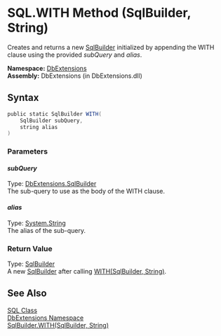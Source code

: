 SQL.WITH Method (SqlBuilder, String)
====================================
Creates and returns a new [SqlBuilder][1] initialized by appending the WITH clause using the provided *subQuery* and *alias*.

**Namespace:** [DbExtensions][2]  
**Assembly:** DbExtensions (in DbExtensions.dll)

Syntax
------

```csharp
public static SqlBuilder WITH(
	SqlBuilder subQuery,
	string alias
)
```

### Parameters

#### *subQuery*
Type: [DbExtensions.SqlBuilder][1]  
The sub-query to use as the body of the WITH clause.

#### *alias*
Type: [System.String][3]  
The alias of the sub-query.

### Return Value
Type: [SqlBuilder][1]  
 A new [SqlBuilder][1] after calling [WITH(SqlBuilder, String)][4]. 

See Also
--------
[SQL Class][5]  
[DbExtensions Namespace][2]  
[SqlBuilder.WITH(SqlBuilder, String)][4]  

[1]: ../SqlBuilder/README.md
[2]: ../README.md
[3]: http://msdn.microsoft.com/en-us/library/s1wwdcbf
[4]: ../SqlBuilder/WITH.md
[5]: README.md
